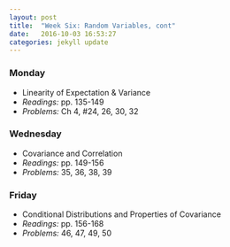 ```yaml
---
layout: post
title:  "Week Six: Random Variables, cont"
date:   2016-10-03 16:53:27
categories: jekyll update
---
```


### Monday  
- Linearity of Expectation & Variance
- *Readings:* pp. 135-149
- *Problems:* Ch 4, #24, 26, 30, 32

### Wednesday  
- Covariance and Correlation
- *Readings:* pp. 149-156
- *Problems:* 35, 36, 38, 39

### Friday  
- Conditional Distributions and Properties of Covariance
- *Readings:* pp. 156-168
- *Problems:* 46, 47, 49, 50
